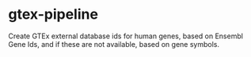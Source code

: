 # gtex-pipeline
Create GTEx external database ids for human genes, based on Ensembl Gene Ids, and if these are not available, based on gene symbols.